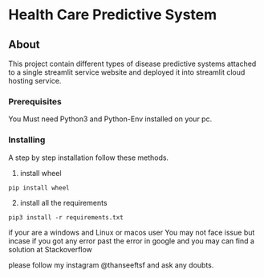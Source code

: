 # Health Care Predictive System

## About <a name = "about"></a>

This project contain different types of disease predictive systems attached to a single streamlit service website and deployed it into streamlit cloud hosting service.

### Prerequisites

You Must need Python3 and Python-Env installed on your pc.


### Installing

A step by step installation follow these methods.

1. install wheel

```
pip install wheel
```

2. install all the requirements

```
pip3 install -r requirements.txt
```

if your are a windows and Linux or macos user You may not face issue but incase if you got any error past the error in google and you may can find a solution at Stackoverflow

please follow my instagram @thanseeftsf and ask any doubts.
